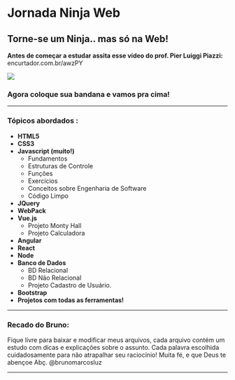 # Jornada Ninja Web

## Torne-se um Ninja.. mas só na Web!

**Antes de começar a estudar assita esse vídeo do prof. Pier Luiggi Piazzi:** encurtador.com.br/awzPY  

<img align="center" src="https://media1.giphy.com/media/3o7btXJQm5DD8ApubC/giphy.gif?cid=ecf05e47kkqbbp0r2nlac17b6l4hgp63zukf55h7jy5zaeyc&rid=giphy.gif">

### Agora coloque sua bandana e vamos pra cima!
--------------

### Tópicos abordados :

* **HTML5**
* **CSS3**
* **Javascript (muito!)**
  * Fundamentos
  * Estruturas de Controle
  * Funções
  * Exercícios
  * Conceitos sobre Engenharia de Software
  * Código Limpo
* **JQuery**
* **WebPack**
* **Vue.js**
  * Projeto Monty Hall
  * Projeto Calculadora
* **Angular**
* **React**
* **Node**
* **Banco de Dados**
  * BD Relacional
  * BD Não Relacional
  * Projeto Cadastro de Usuário.
* **Bootstrap**
* **Projetos com todas as ferramentas!**

--------------

### Recado do Bruno:

<p> Fique livre para baixar e modificar meus arquivos, 
cada arquivo contém um estudo com dicas e explicações sobre o assunto. Cada palavra escolhida cuidadosamente para não atrapalhar seu raciocínio! Muita fé, e que Deus te abençoe Abç. @brunomarcosluz
</p>

------------
